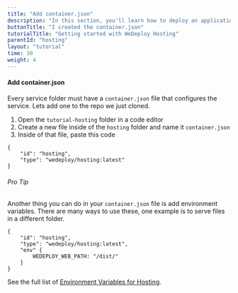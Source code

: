 ```yaml
---
title: "Add container.json"
description: "In this section, you'll learn how to deploy an application using WeDeploy Hosting."
buttonTitle: "I created the container.json"
tutorialTitle: "Getting started with WeDeploy Hosting"
parentId: "hosting"
layout: "tutorial"
time: 30
weight: 4
---
```


#### Add container.json

Every service folder must have a `container.json` file that configures the service. Lets add one to the repo we just cloned. 

1. Open the `tutorial-hosting` folder in a code editor
2. Create a new file inside of the `hosting` folder and name it `container.json`
3. Inside of that file, paste this code

```application/json
{
	"id": "hosting",
	"type": "wedeploy/hosting:latest"
}
```

<aside>

###### <span class="icon-16-star"></span> Pro Tip

Another thing you can do in your `container.json` file is add environment variables. There are many ways to use these, one example is to serve files in a different folder.

```application/json
{
	"id": "hosting",
	"type": "wedeploy/hosting:latest",
	"env" {
		WEDEPLOY_WEB_PATH: "/dist/"
	}
}
```

See the full list of <a href="http://wedeploy.com/docs/hosting/environment-variables.html" target="_blank">Environment Variables for Hosting</a>.

</aside>

